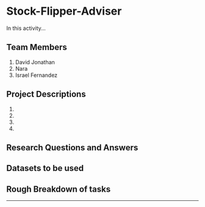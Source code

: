 # Stock-Flipper-Adviser

In this activity... 

## Team Members
1. David Jonathan 
2. Nara
3. Israel Fernandez

## Project Descriptions

1.
2.
3. 
4.

## Research Questions and Answers

## Datasets to be used

## Rough Breakdown of tasks



---


